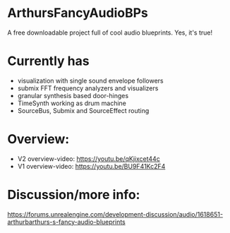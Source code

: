 # ArthursFancyAudioBPs

A free downloadable project full of cool audio blueprints. Yes, it's true!

# Currently has
- visualization with single sound envelope followers
- submix FFT frequency analyzers and visualizers
- granular synthesis based door-hinges
- TimeSynth working as drum machine
- SourceBus, Submix and SourceEffect routing


# Overview:

- V2 overview-video: https://youtu.be/qKjixcet44c
- V1 overview-video: https://youtu.be/BU9F41Kc2F4


# Discussion/more info: 
https://forums.unrealengine.com/development-discussion/audio/1618651-arthurbarthurs-s-fancy-audio-blueprints
